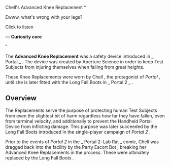 Chell's Advanced Knee Replacement  “

Ewww, what's wrong with your legs?  

Click to listen

— **Curiosity core**

”  
  
The **Advanced Knee Replacement** was a safety device introduced in _ Portal
_ . The device was created by  Aperture Science  in order to keep Test
Subjects from injuring themselves when falling from great heights.

These Knee Replacements were worn by  Chell  , the protagonist of _Portal_ ,
until she is later fitted with the  Long Fall Boots  in _ Portal 2  _ .

##  Overview

The Replacements serve the purpose of protecting human Test Subjects from even
the slightest bit of harm regardless how far they have fallen, even from
terminal velocity, and additionally to prevent the  Handheld Portal Device
from inflicting damage. This purpose was later succeeded by the  Long Fall
Boots  introduced in the single-player campaign of _Portal 2_ .

Prior to the events of _Portal 2_ in the _ Portal 2: Lab Rat  _ comic,  Chell
was dragged back into the facility by the  Party Escort Bot  , breaking her
Advanced Knee Replacements in the process.  These were ultimately replaced by
the  Long Fall Boots  .


